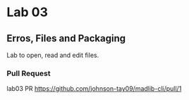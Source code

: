 # Lab 03

## Erros, Files and Packaging 
Lab to open, read and edit files.

### Pull Request
lab03 PR https://github.com/johnson-tay09/madlib-cli/pull/1